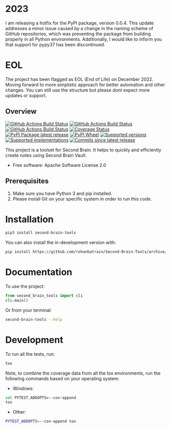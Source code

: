 # 2023

I am releasing a hotfix for the PyPI package, version 0.0.4. This update addresses a minor issue caused by a change in the naming scheme of GitHub repositories, which was preventing the package from building properly in all Python environments. Additionally, I would like to inform you that support for pypy37 has been discontinued. 


# EOL

The project has been flagged as EOL (End of Life) on December 2022. Moving forward to more simplistic approach for better automation and other changes. You can still use the structure but please dont expect more updates or support.

## Overview

[![GitHub Actions Build Status](https://github.com/rohanbatrain/Second-Brain-Tools/actions/workflows/pylint.yml/badge.svg)](https://github.com/rohanbatrain/Second-Brain-Tools/actions/)
[![GitHub Actions Build Status](https://github.com/rohanbatrain/Second-Brain-Tools/actions/workflows/build.yml/badge.svg)](https://github.com/rohanbatrain/Second-Brain-Tools/actions/)
[![GitHub Actions Build Status](https://github.com/rohanbatrain/Second-Brain-Tools/actions/workflows/mkdocs.yml/badge.svg)](https://github.com/rohanbatrain/Second-Brain-Tools/actions/)
[![Coverage Status](https://codecov.io/gh/rohanbatrain/Second-Brain-Tools/branch/main/graphs/badge.svg?branch=main)](https://codecov.io/github/rohanbatrain/Second-Brain-Tools)
[![PyPI Package latest release](https://img.shields.io/pypi/v/second-brain-tools.svg)](https://pypi.org/project/second-brain-tools)
[![PyPI Wheel](https://img.shields.io/pypi/wheel/second-brain-tools.svg)](https://pypi.org/project/second-brain-tools)
[![Supported versions](https://img.shields.io/pypi/pyversions/second-brain-tools.svg)](https://pypi.org/project/second-brain-tools)
[![Supported implementations](https://img.shields.io/pypi/implementation/second-brain-tools.svg)](https://pypi.org/project/second-brain-tools)
[![Commits since latest release](https://img.shields.io/github/commits-since/rohanbatrain/Second-Brain-Tools/v0.0.3.svg)](https://github.com/rohanbatrain/Second-Brain-Tools/compare/v0.0.3...main)

This project is a toolset for Second Brain. It helps to quickly and efficiently create notes using Second Brain Vault.

- Free software: Apache Software License 2.0

## Prerequisites

1. Make sure you have Python 3 and pip installed.
2. Please install Git on your specific system in order to run this code.

# Installation

```bash
pip3 install second-brain-tools
```

You can also install the in-development version with:

```bash
pip install https://github.com/rohanbatrain/Second-Brain-Tools/archive/main.zip
```

# Documentation

To use the project:

```python
from second_brain_tools import cli  
cli.main()
```

Or from your terminal:

```bash
second-brain-tools --help
```

# Development

To run all the tests, run:

```bash
tox
```

Note, to combine the coverage data from all the tox environments, run the following commands based on your operating system:

- Windows:

```bash
set PYTEST_ADDOPTS=--cov-append
tox
```

- Other:

```bash
PYTEST_ADDOPTS=--cov-append tox
```